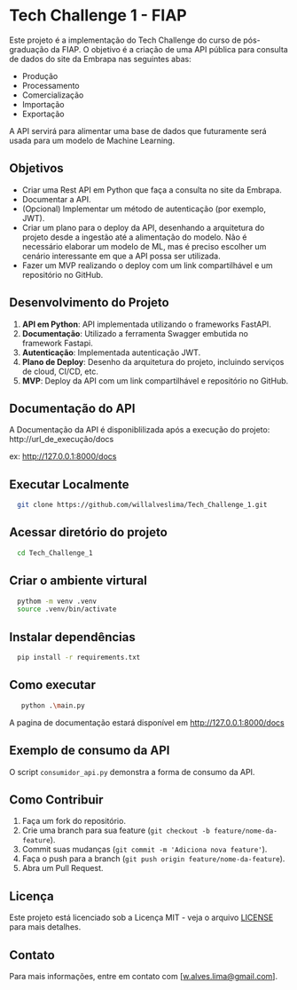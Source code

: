 
# Tech Challenge 1 - FIAP

Este projeto é a implementação do Tech Challenge do curso de pós-graduação da FIAP. O objetivo é a criação de uma API pública para consulta de dados do site da Embrapa nas seguintes abas:

- Produção
- Processamento
- Comercialização
- Importação
- Exportação

A API servirá para alimentar uma base de dados que futuramente será usada para um modelo de Machine Learning.

## Objetivos

- Criar uma Rest API em Python que faça a consulta no site da Embrapa.
- Documentar a API.
- (Opcional) Implementar um método de autenticação (por exemplo, JWT).
- Criar um plano para o deploy da API, desenhando a arquitetura do projeto desde a ingestão até a alimentação do modelo. Não é necessário elaborar um modelo de ML, mas é preciso escolher um cenário interessante em que a API possa ser utilizada.
- Fazer um MVP realizando o deploy com um link compartilhável e um repositório no GitHub.

## Desenvolvimento do Projeto

1. **API em Python**: API implementada utilizando o frameworks FastAPI.
2. **Documentação**: Utilizado a ferramenta Swagger embutida no framework Fastapi.
3. **Autenticação**: Implementada autenticação JWT.
4. **Plano de Deploy**: Desenho da arquitetura do projeto, incluindo serviços de cloud, CI/CD, etc.
5. **MVP**: Deploy da API com um link compartilhável  e repositório no GitHub.

## Documentação do API

A Documentação da API é disponiblilizada após a execução do projeto:
http://url_de_execução/docs

ex: <http://127.0.0.1:8000/docs>

## Executar Localmente

```bash
  git clone https://github.com/willalveslima/Tech_Challenge_1.git
```

## Acessar diretório do projeto

```bash
  cd Tech_Challenge_1
```

## Criar o ambiente virtural

```bash
  pythom -m venv .venv
  source .venv/bin/activate
```

## Instalar dependências

```bash
  pip install -r requirements.txt
```

## Como executar

```bash
   python .\main.py
```

A pagina de documentação estará disponível em <http://127.0.0.1:8000/docs>

## Exemplo de consumo da API

O script `consumidor_api.py` demonstra a forma de consumo da API.

## Como Contribuir

1. Faça um fork do repositório.
2. Crie uma branch para sua feature (`git checkout -b feature/nome-da-feature`).
3. Commit suas mudanças (`git commit -m 'Adiciona nova feature'`).
4. Faça o push para a branch (`git push origin feature/nome-da-feature`).
5. Abra um Pull Request.

## Licença

Este projeto está licenciado sob a Licença MIT - veja o arquivo [LICENSE](LICENSE) para mais detalhes.

## Contato

Para mais informações, entre em contato com [w.alves.lima@gmail.com].
